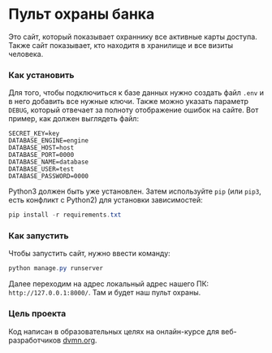 # Пульт охраны банка

Это сайт, который показывает охраннику все активные карты доступа. Также сайт показывает, кто находитя в хранилище и все визиты человека.

### Как установить

Для того, чтобы подключиться к базе данных нужно создать файл `.env` и в него добавить все нужные ключи.
Также можно указать параметр `DEBUG`, который отвечает за полноту отображение ошибок на сайте. Вот пример, как должен выглядеть файл:
```
SECRET_KEY=key
DATABASE_ENGINE=engine
DATABASE_HOST=host
DATABASE_PORT=0000
DATABASE_NAME=database
DATABASE_USER=test
DATABASE_PASSWORD=0000
```

Python3 должен быть уже установлен. 
Затем используйте `pip` (или `pip3`, есть конфликт с Python2) для установки зависимостей:
```powershell
pip install -r requirements.txt
```

### Как запустить

Чтобы запустить сайт, нужно ввести команду:
```powershell
python manage.py runserver
```
Далее переходим на адрес локальный адрес нашего ПК: `http://127.0.0.1:8000/`. Там и будет наш пульт охраны.

### Цель проекта

Код написан в образовательных целях на онлайн-курсе для веб-разработчиков [dvmn.org](https://dvmn.org/).

